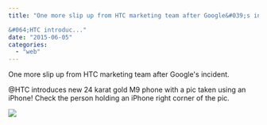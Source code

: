```yaml
---
title: "One more slip up from HTC marketing team after Google&#039;s incident.

&#064;HTC introduc..."
date: "2015-06-05"
categories: 
  - "web"
---
```


One more slip up from HTC marketing team after Google's incident.  
  
@HTC introduces new 24 karat gold M9 phone with a pic taken using an iPhone! Check the person holding an iPhone right corner of the pic.  
  
[![](https://scontent.xx.fbcdn.net/hphotos-xft1/v/t1.0-9/s130x130/11400966_981055531918224_8020471153424397074_n.jpg?oh=2050358c1d1b601e9df8d6dc90cfbb10&oe=55FD8691)](http://www.facebook.com/iCosmoGeek/photos/a.634427076581073.1073741826.132336730123446/981055531918224/?type=1&relevant_count=1)
